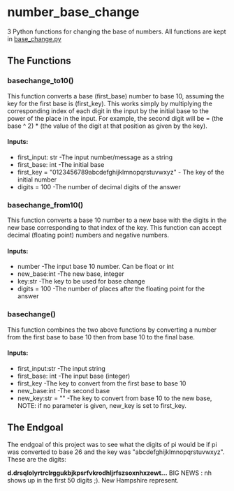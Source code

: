 # number_base_change
3 Python functions for changing the base of numbers. All functions are kept in [base_change.py](base_change.py)

## The Functions
### basechange_to10()
This function converts a base (first_base) number to base 10, assuming the key for the first base is (first_key). This works simply by multiplying the corresponding index of each digit in the input by the initial base to the power of the place in the input. For example, the second digit will be = (the base ^ 2) * (the value of the digit at that position as given by the key).
#### Inputs:
- first_input: str      -The input number/message as a string
- first_base: int       -The initial base
- first_key = "0123456789abcdefghijklmnopqrstuvwxyz"    - The key of the initial number
- digits = 100          -The number of decimal digits of the answer


### basechange_from10()
This function converts a base 10 number to a new base with the digits in the new base corresponding to that index of the key.
This function can accept decimal (floating point) numbers and negative numbers. 
#### Inputs:
- number                -The input base 10 number. Can be float or int
- new_base:int          -The new base, integer
- key:str               -The key to be used for base change
- digits = 100          -The number of places after the floating point for the answer

### basechange()
This function combines the two above functions by converting a number from the first base to base 10 then from base 10 to the final base.
#### Inputs:
- first_input:str       -The input string
- first_base: int       -The input base (integer)
- first_key             -The key to convert from the first base to base 10
- new_base:int          -The second base
- new_key:str = ""      -The key to convert from base 10 to the new base, NOTE: if no parameter is given, new_key is set to first_key.


## The Endgoal
The endgoal of this project was to see what the digits of pi would be if pi was converted to base 26 and the key was "abcdefghijklmnopqrstuvwxyz". These are the digits: 

**d.drsqlolyrtrclrggukbjkpsrfvkrodhljrfszsoxnhxzewt...**
BIG NEWS : nh shows up in the first 50 digits ;). New Hampshire represent.
